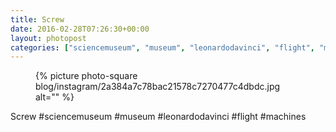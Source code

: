 ```yaml
---
title: Screw
date: 2016-02-28T07:26:30+00:00
layout: photopost
categories: ["sciencemuseum", "museum", "leonardodavinci", "flight", "machines", "photos", "instagram"]
---
```


<figure class="photo photo--square">
  {% picture photo-square blog/instagram/2a384a7c78bac21578c7270477c4dbdc.jpg alt="" %}
</figure>

Screw
#sciencemuseum #museum #leonardodavinci #flight #machines
